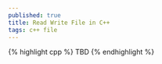 ```yaml
---
published: true
title: Read Write File in C++
tags: c++ file
---
```


{% highlight cpp %}
TBD
{% endhighlight %}
